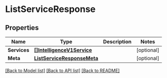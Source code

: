 # ListServiceResponse

## Properties

Name | Type | Description | Notes
------------ | ------------- | ------------- | -------------
**Services** | [**[]IntelligenceV1Service**](IntelligenceV1Service.md) |  |[optional] 
**Meta** | [**ListServiceResponseMeta**](ListServiceResponseMeta.md) |  |[optional] 

[[Back to Model list]](../README.md#documentation-for-models) [[Back to API list]](../README.md#documentation-for-api-endpoints) [[Back to README]](../README.md)


